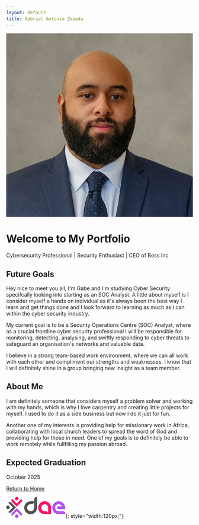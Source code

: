 ```yaml
---
layout: default
title: Gabriel Antonio Zepeda
---
```


<div class="professional-header">
  <img src="assets/img/gabe_dae_1.jpg" alt="Gabriel Antonio Zepeda" class="rounded-image">
  <h1>Welcome to My Portfolio</h1>
  <p class="lead">Cybersecurity Professional | Security Enthusiast | CEO of Boss Inc </p>
</div>


## Future Goals

Hey nice to meet you all, I'm Gabe and I'm studying Cyber Security specifcally looking into starting as an SOC Analyst. A little about myself is I consider myself a hands on individual as it's always been the best way I learn and get things done and I look forward to learning as much as I can within the cyber security industry.

My current goal is to be a Security Operations Centre (SOC) Analyst, where as a crucial frontline cyber security professional I will be responsible for monitoring, detecting, analysing, and swiftly responding to cyber threats to safeguard an organisation's networks and valuable data.

I believe in a strong team-based work environment, where we can all work with each other and compliment our strengths and weaknesses. I know that I will definitely shine in a group bringing new insight as a team member.

## About Me

I am definitely someone that considers myself a problem solver and working with my hands, which is why I love carpentry and creating little projects for myself. I used to do it as a side business but now I do it just for fun.

Another one of my interests is providing help for missionary work in Africa, collaborating with local church leaders to spread the word of God and providing help for those in need. One of my goals is to definitely be able to work remotely while fullfilling my passion abroad.

## Expected Graduation

October 2025

[Return to Home](./index.md)

![DAE Logo](assets/img/DAE.png){: style="width:120px;"}